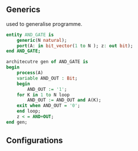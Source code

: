 
## Generics

used to generalise programme.

```vhdl
entity AND_GATE is
	generic(N natural);
	port(A: in bit_vector(1 to N ); z: out bit);
end AND_GATE;

architecutre gen of AND_GATE is
begin
	process(A)
	variable AND_OUT : Bit;
	begin
		AND_OUT := '1';
	for K in 1 to N loop
		AND_OUT := AND_OUT and A(K);
	exit when AND_OUT = '0';
	end loop;
	z < = AND+OUT;
end gen;
```

## Configurations

